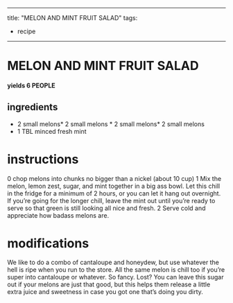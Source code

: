 

	
---
title: "MELON AND MINT FRUIT SALAD"
tags:
  - recipe
---
# MELON AND MINT FRUIT SALAD
#### yields 6 PEOPLE
## ingredients
* 2 small melons* 2 small melons * 2 small melons* 2 small melons
* 1 TBL minced fresh mint

# instructions
0 chop melons into chunks no bigger than a nickel (about 10 cup)
1 Mix the melon, lemon zest, sugar, and mint together in a big ass bowl. Let this chill in the fridge for a minimum of 2 hours, or you can let it hang out overnight. If you’re going for the longer chill, leave the mint out until you’re ready to serve so that green is still looking all nice and fresh.
2 Serve cold and appreciate how badass melons are.

# modifications

We like to do a combo of cantaloupe and honeydew, but use whatever the hell is ripe when you run to the store. All the same melon is chill too if you’re super into cantaloupe or whatever.
 So  fancy. Lost?
 You can leave this sugar out if your melons are just that  good, but this    helps them release a little extra juice and sweetness in case you got one that’s doing you dirty.
	
	
